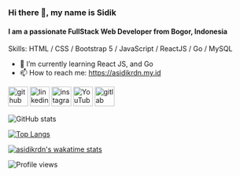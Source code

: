 ### Hi there 👋, my name is Sidik
#### I am a passionate FullStack Web Developer from Bogor, Indonesia

Skills: HTML / CSS / Bootstrap 5 / JavaScript / ReactJS / Go / MySQL

- 🌱 I’m currently learning React JS, and Go 
- 📫 How to reach me: https://asidikrdn.my.id 

[<img src='https://cdn.jsdelivr.net/npm/simple-icons@3.0.1/icons/github.svg' alt='github' height='40'>](https://github.com/asidikrdn)  [<img src='https://cdn.jsdelivr.net/npm/simple-icons@3.0.1/icons/linkedin.svg' alt='linkedin' height='40'>](https://www.linkedin.com/in/asidikrdn/)  [<img src='https://cdn.jsdelivr.net/npm/simple-icons@3.0.1/icons/instagram.svg' alt='instagram' height='40'>](https://www.instagram.com/asidikrdn/)  [<img src='https://cdn.jsdelivr.net/npm/simple-icons@3.0.1/icons/youtube.svg' alt='YouTube' height='40'>](https://www.youtube.com/channel/UCtFqIQqA1wzxvCfV135UmeA)  [<img src='https://cdn.jsdelivr.net/npm/simple-icons@3.0.1/icons/gitlab.svg' alt='gitlab' height='40'>](https://www.gitlab.com/asidikrdn/)  

![GitHub stats](https://github-readme-stats.vercel.app/api?username=asidikrdn&show_icons=true)

[![Top Langs](https://github-readme-stats.vercel.app/api/top-langs/?username=asidikrdn)](https://github.com/asidikrdn)

[![asidikrdn's wakatime stats](https://github-readme-stats.vercel.app/api/wakatime?username=@asidikrdn)](https://github.com/anuraghazra/github-readme-stats)

<!-- [![wakatime](https://wakatime.com/badge/user/b13b4e60-aa07-46ef-aca5-9406a11d1624.svg)](https://wakatime.com/@b13b4e60-aa07-46ef-aca5-9406a11d1624) -->

<!-- ![GitHub Activity Graph](https://activity-graph.herokuapp.com/graph?username=asidikrdn)   -->

<!-- ![GitHub metrics](https://metrics.lecoq.io/asidikrdn)   -->

![Profile views](https://gpvc.arturio.dev/asidikrdn)  
